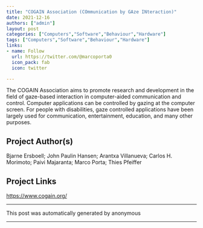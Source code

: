 ```yaml
---
title: "COGAIN Association (COmmunication by GAze INteraction)"
date: 2021-12-16
authors: ["admin"]
layout: post
categories: ["Computers","Software","Behaviour","Hardware"]
tags: ["Computers","Software","Behaviour","Hardware"]
links:
- name: Follow
  url: https://twitter.com/@marcoporta0
  icon_pack: fab
  icon: twitter

---
```

The COGAIN Association aims to promote research and development in the field of gaze-based interaction in computer-aided communication and control. Computer applications can be controlled by gazing at the computer screen. For people with disabilities, gaze controlled applications have been largely used for communication, entertainment, education, and many other purposes.
## Project Author(s)
Bjarne Ersboell; John Paulin Hansen; Arantxa Villanueva; Carlos H. Morimoto; Paivi Majaranta; Marco Porta; Thies Pfeiffer
## Project Links
https://www.cogain.org/
***
This post was automatically generated by
anonymous
***
